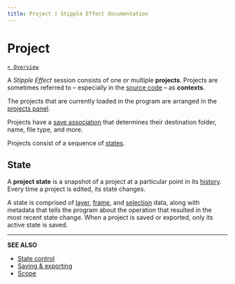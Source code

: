 ```yaml
---
title: Project | Stipple Effect documentation
---
```


# Project

[`< Overview`](./README.md)

A *Stipple Effect* session consists of one or multiple **projects**. Projects are sometimes referred to – especially in the [source code](https://github.com/jbunke/stipple-effect) – as **contexts**.

The projects that are currently loaded in the program are arranged in the [projects panel](./interface.md#projects).

Projects have a [save association](./save.md) that determines their destination folder, name, file type, and more.

Projects consist of a sequence of [states](#state).

## State

A **project state** is a snapshot of a project at a particular point in its [history](./state-control.md#history). Every time a project is edited, its state changes. 

A state is comprised of [layer](./layer.md), [frame](./frame.md), and [selection](./selection.md) data, along with metadata that tells the program about the operation that resulted in the most recent state change. When a project is saved or exported, only its active state is saved.

---

**SEE ALSO**

* [State control](./state-control.md)
* [Saving & exporting](./save.md)
* [Scope](./scope.md)
